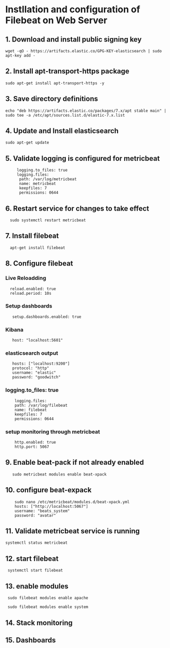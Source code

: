 # Instllation and configuration of Filebeat on Web Server


## 1. Download and install public signing key 



    wget -qO - https://artifacts.elastic.co/GPG-KEY-elasticsearch | sudo apt-key add -

## 2. Install apt-transport-https package

    sudo apt-get install apt-transport-https -y

## 3. Save directory definitions

    echo "deb https://artifacts.elastic.co/packages/7.x/apt stable main" | sudo tee -a /etc/apt/sources.list.d/elastic-7.x.list


## 4. Update and Install elasticsearch

    sudo apt-get update 

## 5. Validate logging is configured for metricbeat

         logging.to_files: true
         logging.files:
          path: /var/log/metricbeat
          name: metricbeat
          keepfiles: 7
          permissions: 0644


## 6. Restart service for changes to take effect

      sudo systemctl restart metricbeat


## 7. Install filebeat
    
      apt-get install filebeat

## 8. Configure filebeat

   ### Live Reloadding 
      reload.enabled: true
      reload.period: 10s

   ### Setup dashboards
       setup.dashboards.enabled: true

   ### Kibana
       host: "localhost:5601"

   ### elasticsearch output
       hosts: ["localhost:9200"]
       protocol: "http"
       username: "elastic"
       password: "goodwitch"

   ### logging.to_files: true
        logging.files:
        path: /var/log/filebeat
        name: filebeat
        keepfiles: 7
        permissions: 0644
  ### setup monitoring through metricbeat
        http.enabled: true
        http.port: 5067

## 9. Enable beat-pack if not already enabled 
       sudo metricbeat modules enable beat-xpack

## 10. configure beat-expack 
   
        sudo nano /etc/metricbeat/modules.d/beat-xpack.yml
        hosts: ["http://localhost:5067"]
        username: "beats_system"
        password: "avatar"

## 11. Validate metricbeat service is running

    systemctl status metricbeat

## 12. start filebeat
   
     systemctl start filebeat

## 13. enable modules
   

     sudo filebeat modules enable apache

     sudo filebeat modules enable system

## 14. Stack monitoring 
## 15. Dashboards






